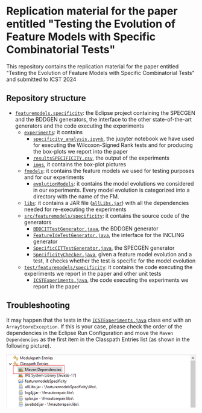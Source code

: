 # Replication material for the paper entitled "Testing the Evolution of Feature Models with Specific Combinatorial Tests"

This repository contains the replication material for the paper entitled "Testing the Evolution of Feature Models with Specific Combinatorial Tests" and submitted to ICST 2024

## Repository structure

* [`featuremodels.specificity`](https://github.com/fmselab/ReplicationPackageICST2024/tree/main/featuremodels.specificity): the Eclipse project containing the SPECGEN and the BDDGEN generators, the interface to the other state-of-the-art generators and the code executing the experiments
  * [`experiments`](https://github.com/fmselab/ReplicationPackageICST2024/tree/main/featuremodels.specificity/experiments): it contains
    * [`specificity_analysis.ipynb`](https://github.com/fmselab/ReplicationPackageICST2024/blob/main/featuremodels.specificity/experiments/specificity_analysis.ipynb), the jupyter notebook we have used for executing the Wilcoxon-Signed Rank tests and for producing the box-plots we report into the paper
    * [`resultsSPECIFICITY.csv`](https://github.com/fmselab/ReplicationPackageICST2024/blob/main/featuremodels.specificity/experiments/resultsSPECIFICITY.csv), the output of the experiments
    * [`imgs`](https://github.com/fmselab/ReplicationPackageICST2024/tree/main/featuremodels.specificity/experiments/imgs), it contains the box-plot pictures
  * [`fmodels`](https://github.com/fmselab/ReplicationPackageICST2024/tree/main/featuremodels.specificity/fmodels): it contains the feature models we used for testing purposes and for our experiments
    * [`evolutionModels`](https://github.com/fmselab/ReplicationPackageICST2024/tree/main/featuremodels.specificity/fmodels/evolutionModels): it contains the model evolutions we considered in our experiments. Every model evolution is categorized into a directory with the name of the FM.  
  * [`libs`](https://github.com/fmselab/ReplicationPackageICST2024/tree/main/featuremodels.specificity/libs): it contains a JAR file ([`allLibs.jar`](https://github.com/fmselab/ReplicationPackageICST2024/blob/main/featuremodels.specificity/libs/allLibs.jar)) with all the dependencies needed for re-executing the experiments
  * [`src/featuremodels/specificity`](https://github.com/fmselab/ReplicationPackageICST2024/tree/main/featuremodels.specificity/src/featuremodels/specificity): it contains the source code of the generators
    * [`BDDCITTestGenerator.java`](https://github.com/fmselab/ReplicationPackageICST2024/blob/main/featuremodels.specificity/src/featuremodels/specificity/BDDCITTestGenerator.java), the BDDGEN generator
    * [`FeatureIdeTestGenerator.java`](https://github.com/fmselab/ReplicationPackageICST2024/blob/main/featuremodels.specificity/src/featuremodels/specificity/BDDCITTestGenerator.java), the interface for the INCLING generator
    * [`SpecificCITTestGenerator.java`](https://github.com/fmselab/ReplicationPackageICST2024/blob/main/featuremodels.specificity/src/featuremodels/specificity/BDDCITTestGenerator.java), the SPECGEN generator
    * [`SpecificityChecker.java`](https://github.com/fmselab/ReplicationPackageICST2024/blob/main/featuremodels.specificity/src/featuremodels/specificity/SpecificityChecker.java), given a feature model evolution and a test, it checks whether the test is specific for the model evolution
  * [`test/featuremodels/specificity`](https://github.com/fmselab/ReplicationPackageICST2024/tree/main/featuremodels.specificity/test/featuremodels/specificity): it contains the code executing the experiments we report in the paper and other unit tests
    * [`ICSTExperiments.java`](https://github.com/fmselab/ReplicationPackageICST2024/blob/main/featuremodels.specificity/test/featuremodels/specificity/ICSTExperiments.java), the code executing the experiments we report in the paper 

## Troubleshooting

It may happen that the tests in the [`ICSTExperiments.java`](https://github.com/fmselab/ReplicationPackageICST2024/blob/main/featuremodels.specificity/test/featuremodels/specificity/ICSTExperiments.java) class end with an `ArrayStoreException`. If this is your case, please check the order of the dependencies in the Eclipse Run Configuration and move the `Maven Dependencies` as the first item in the Classpath Entries list (as shown in the following picture).

![The screenshot showing the order of the Maven Dependencies in the Classpath Entries list](https://github.com/fmselab/ReplicationPackageICST2024/blob/main/img/Order.png?raw=true)
